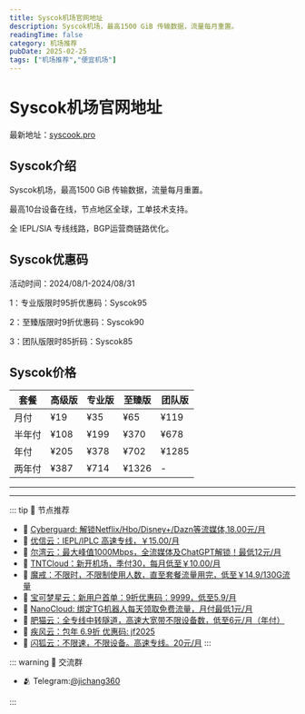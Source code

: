 ```yaml
---
title: Syscok机场官网地址
description: Syscok机场，最高1500 GiB 传输数据，流量每月重置。
readingTime: false
category: 机场推荐
pubDate: 2025-02-25
tags: ["机场推荐","便宜机场"]
---
```


# Syscok机场官网地址

最新地址：[syscook.pro](https://a.suola.link/youxinyun)

## Syscok介绍

Syscok机场，最高1500 GiB 传输数据，流量每月重置。

最高10台设备在线，节点地区全球，工单技术支持。

全 IEPL/SIA 专线线路，BGP运营商链路优化。

## Syscok优惠码

活动时间：2024/08/1-2024/08/31

1：专业版限时95折优惠码：Syscok95

2：至臻版限时9折优惠码：Syscok90

3：团队版限时85折码：Syscok85

## Syscok价格

|套餐|高级版|专业版|至臻版|团队版|
|----|----|----|----|----|
|月付|¥19|¥35|¥65|¥119|
|半年付|¥108|¥199|¥370|¥678|
|年付|¥205|¥378|¥702|¥1285|
|两年付|¥387|¥714|¥1326|-|

---------
---------

::: tip 🎉 节点推荐
- 🚀 [Cyberguard: 解锁Netflix/Hbo/Disney+/Dazn等流媒体,18.00元/月](https://www.cyberguard.best/#/register?code=XsreC0T5)<br>
- 🚀 [优信云：IEPL/IPLC 高速专线，￥15.00/月](https://www.优信云.com/#/register?code=JRtE5uIV)<br>
- 🚀 [尔湾云：最大峰值1000Mbps，全流媒体及ChatGPT解锁！最低12元/月](https://erwan6.net/auth/register?code=BoObCd)<br>
- 🚀 [TNTCloud：新开机场，季付30，每月低至￥10.00/月](https://haibing822.tntvipaff.cc/#/register?code=GtjJVgml)<br>
- 🚀 [魔戒：不限时，不限制使用人数，直至套餐流量用完，低至￥14.9/130G流量](https://mojie.app/#/register?code=sSdtPtLo)<br>
- 🚀 [宝可梦星云：新用户首单：9折优惠码：9999，低至5.9/月 ](https://a.suola.link/pokemon)<br>
- 🚀 [NanoCloud: 绑定TG机器人每天领取免费流量，月付最低1元/月](https://edu.uodoo.bid/auth/register?code=JMiOQDHf)<br>
- 🚀 [肥猫云：全专线中转隧道，高速大宽带不限设备数，低至6元/月（年付）](https://fchb1188.fcvipaff.cc/register?aff=X1vZd2wf)<br>
- 🚀 [疾风云：包年 6.9折 优惠码: jf2025](https://homes.tr25.cn?code=ReCm)<br>
- 🚀 [闪狐云：不限速，不限设备。高速专线。20元/月](https://inv02.ffaff.cc/register?aff=WQApz2pv)
:::

::: warning  💬 交流群

- 🫂 Telegram:[@jichang360](https://t.me/jichang360)

:::
